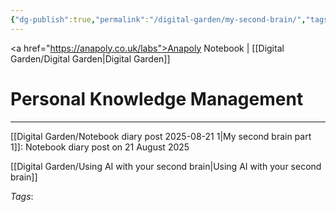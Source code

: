 ```yaml
---
{"dg-publish":true,"permalink":"/digital-garden/my-second-brain/","tags":["digital-garden"],"created":"2025-08-21T12:35:32.441+01:00","updated":"2025-08-21T23:15:13.203+01:00"}
---
```


<a href="https://anapoly.co.uk/labs">Anapoly Notebook</a> | [[Digital Garden/Digital Garden\|Digital Garden]] 

# Personal Knowledge Management

---

[[Digital Garden/Notebook diary post 2025-08-21 1\|My second brain part 1]]: Notebook diary post on 21 August 2025

[[Digital Garden/Using AI with your second brain\|Using AI with your second brain]]


*Tags*: 